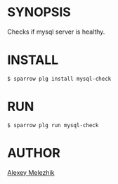 # SYNOPSIS

Checks if mysql server is healthy.

# INSTALL

    $ sparrow plg install mysql-check

# RUN

    $ sparrow plg run mysql-check

# AUTHOR

[Alexey Melezhik](mailto:melezhik@gmail.com)


